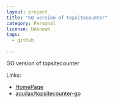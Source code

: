 ```yaml
---
layout: project
title: "GO version of topsitecounter"
category: Personal
license: Unknown
tags:
  - github
  
---
```


GO version of topsitecounter

Links:

* [HomePage](topsitecounter.appspot.com)
* [aquilax/topsitecounter-go](https://github.com/aquilax/topsitecounter-go)
